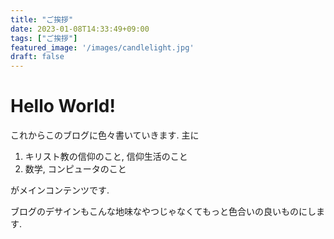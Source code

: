 ```yaml
---
title: "ご挨拶"
date: 2023-01-08T14:33:49+09:00
tags: ["ご挨拶"]
featured_image: '/images/candlelight.jpg'
draft: false
---
```

# Hello World!

これからこのブログに色々書いていきます.
主に
1. キリスト教の信仰のこと, 信仰生活のこと
2. 数学, コンピュータのこと

がメインコンテンツです.

ブログのデサインもこんな地味なやつじゃなくてもっと色合いの良いものにします.

